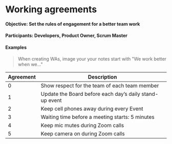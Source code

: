 # Working agreements
#### Objective: Set the rules of engagement for a better team work
#### Participants: Developers, Product Owner, Scrum Master

#### Examples

>When creating WAs, image your your notes start with "We work better when we..."

| Agreement | Description |
|--|--|
| 0 | Show respect for the team of each team member |
| 1 | Update the Board before each day’s daily stand-up event |
| 2 | Keep cell phones away during every Event |
| 3 | Waiting time before a meeting starts: 5 minutes |
| 4 | Keep mic mutes during Zoom calls |
| 5 | Keep camera on during Zoom calls |
